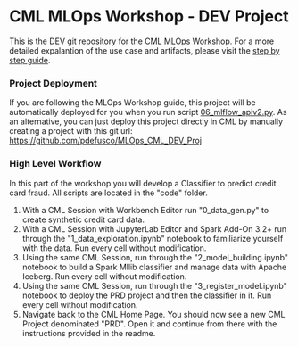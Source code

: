 # CML MLOps Workshop - DEV Project

This is the DEV git repository for the [CML MLOps Workshop](https://github.com/pdefusco/CML_MLOps_ACE_Workshop). For a more detailed expalantion of the use case and artifacts, please visit the [step by step guide](https://github.com/pdefusco/CML_MLOps_ACE_Workshop).

### Project Deployment

If you are following the MLOps Workshop guide, this project will be automatically deployed for you when you run script [06_mlflow_apiv2.py](https://github.com/pdefusco/CML_MLOps_ACE_Workshop/blob/main/code/part3/06_mlflow_apiv2.py). As an alternative, you can just deploy this project directly in CML by manually creating a project with this git url: https://github.com/pdefusco/MLOps_CML_DEV_Proj

### High Level Workflow

In this part of the workshop you will develop a Classifier to predict credit card fraud. All scripts are located in the "code" folder.

1. With a CML Session with Workbench Editor run "0_data_gen.py" to create synthetic credit card data.
2. With a CML Session with JupyterLab Editor and Spark Add-On 3.2+ run through the "1_data_exploration.ipynb" notebook to familiarize yourself with the data. Run every cell without modification.
3. Using the same CML Session, run through the "2_model_building.ipynb" notebook to build a Spark Mllib classifier and manage data with Apache Iceberg. Run every cell without modification.
4. Using the same CML Session, run through the "3_register_model.ipynb" notebook to deploy the PRD project and then the classifier in it. Run every cell without modification.
5. Navigate back to the CML Home Page. You should now see a new CML Project denominated "PRD". Open it and continue from there with the instructions provided in the readme.    
